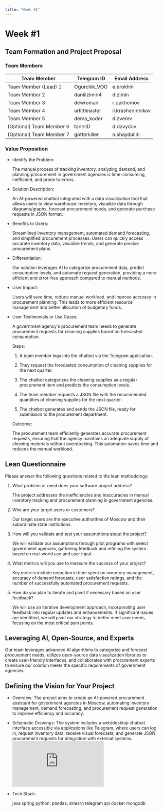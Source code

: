```yaml
---
title: "Week #1"
---
```


# Week #1

## **Team Formation and Project Proposal**

### **Team Members**

| Team Member              | Telegram ID   | Email Address   |
|--------------------------|---------------|-----------------|
| Team Member (Lead) 1     |  Ogurchik_VOO |    e.erokhin    |
| Team Member 2            | daniilzimin4  |     d.zimin     |
| Team Member 3            |    dewroman   |    r.pakhomov   |
| Team Member 4            | urlittlesister|il.krasheninnikov|
| Team Member 5            |   dema_koder  |     d.zverev    |
| (Optional) Team Member 6 |    tanellD    |    d.davydov    |
| (Optional) Team Member 7 | gotterkiller  |   n.shaydullin  |

### **Value Proposition**

- Identify the Problem:

    The manual process of tracking inventory, analyzing demand, and planning procurement in government agencies is time-consuming, inefficient, and prone to errors.

- Solution Description:

    An AI-powered chatbot integrated with a data visualization tool that allows users to view warehouse inventory, visualize data through diagrams/graphs, forecast procurement needs, and generate purchase requests in JSON format.

- Benefits to Users:

    Streamlined inventory management, automated demand forecasting, and simplified procurement processes. Users can quickly access accurate inventory data, visualize trends, and generate precise procurement plans.

- Differentiation:

    Our solution leverages AI to categorize procurement data, predict consumption levels, and automate request generation, providing a more efficient and error-free approach compared to manual methods.

- User Impact:

    Users will save time, reduce manual workload, and improve accuracy in procurement planning. This leads to more efficient resource management and better allocation of budgetary funds.

- User Testimonials or Use Cases:

    A government agency's procurement team needs to generate procurement requests for cleaning supplies based on forecasted consumption.

    Steps:

    1. A team member logs into the chatbot via the Telegram application.
    
    2. They request the forecasted consumption of cleaning supplies for the next quarter.
    
    3. The chatbot categorizes the cleaning supplies as a regular procurement item and predicts the consumption levels.

    4. The team member requests a JSON file with the recommended quantities of cleaning supplies for the next quarter.

    5. The chatbot generates and sends the JSON file, ready for submission to the procurement department.

    Outcome:
    
    The procurement team efficiently generates accurate procurement requests, ensuring that the agency maintains an adequate supply of cleaning materials without overstocking. This automation saves time and reduces the manual workload.

## **Lean Questionnaire**

Please answer the following questions related to the lean methodology:

1. What problem or need does your software project address? 
   
   The project addresses the inefficiencies and inaccuracies in manual inventory tracking and procurement planning in government agencies.

2. Who are your target users or customers?

   Our target users are the executive authorities of Moscow and their subordinate state institutions.

3. How will you validate and test your assumptions about the project?

   We will validate our assumptions through pilot programs with select government agencies, gathering feedback and refining the system based on real-world use and user input.

4. What metrics will you use to measure the success of your project?

   Key metrics include reduction in time spent on inventory management, accuracy of demand forecasts, user satisfaction ratings, and the number of successfully automated procurement requests.

5. How do you plan to iterate and pivot if necessary based on user feedback?

   We will use an iterative development approach, incorporating user feedback into regular updates and enhancements. If significant issues are identified, we will pivot our strategy to better meet user needs, focusing on the most critical pain points.

## **Leveraging AI, Open-Source, and Experts**

Our team leverages advanced AI algorithms to categorize and forecast procurement needs, utilizes open-source data visualization libraries to create user-friendly interfaces, and collaborates with procurement experts to ensure our solution meets the specific requirements of government agencies.

## **Defining the Vision for Your Project**

- Overview: The project aims to create an AI-powered procurement assistant for government agencies in Moscow, automating inventory management, demand forecasting, and procurement request generation to improve efficiency and accuracy.

- Schematic Drawings: The system includes a web/desktop chatbot interface accessible via applications like Telegram, where users can log in, request inventory data, receive visual forecasts, and generate JSON procurement requests for integration with external systems.
![UML Sequence Diagram](https://github.com/ErokhinE/Municipal-and-Government-Purchase-Forecaster/blob/master/content/docs/2024/Municipal-and-Government-Purchase-Forecaster/week1.md)

- Tech Stack:
    
    java spring
    python: pandas, sklearn
    telegram api
    docker
    mongodb
